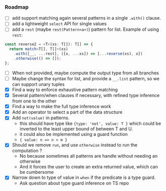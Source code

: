 ### Roadmap

- [ ] add support matching again several patterns in a single `.with()` clause.
- [ ] add a lightweight `select` API for single values
- [ ] add a `rest` (maybe `rest(Pattern<a>)`) pattern for list. Example of using `rest`:

```ts
const reverse2 = <T>(xs: T[]): T[] => {
  return match<T[], T[]>(xs)
    .with([__, ...rest], ([x, ...xs]) => [...reverse(xs), x])
    .otherwise(() => []);
};
```

- [ ] When not provided, maybe compute the output type from all branches
- [ ] Maybe change the syntax for list, and provide a `__.list` pattern, so we can support unary tuples
- [x] Find a way to enforce exhaustive pattern matching
- [x] Several pattern/when clauses if necessary, with refined type inference from one to the other
- [x] Find a way to make the full type inference work
- [x] Add an operator to select a part of the data structure
- [x] Add `not(value)` in patterns.
  - this should have type like `{type: 'not', value: T }` which could be inverted to
    the least upper bound of between T and U.
  - it could also be implemented using a guard function
  - `{ value: n => n > m }`
- [x] Should we remove `run`, and use `otherwise` instead to run the computation ?
  - No because sometimes all patterns are handle without needing an otherwise
  - And it forces the user to create an extra returned value, which can be cumbersome
- [x] Narrow down to type of value in `when` if the predicate is a type guard.
  - Ask question about type guard inference on TS repo
